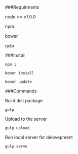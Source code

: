 ###Requirments

node >= v7.0.0

npm

bower

gulp

###Install

`npm i`
 
`bower install`
  
`bower update`


###Commands

Build dist package

`gulp`

Upload to the server

`gulp upload`

Run local server for delovepment

`gulp serve`
